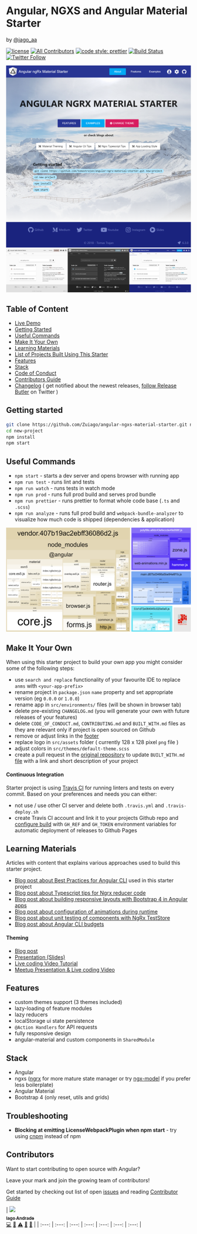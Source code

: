 # Angular, NGXS and Angular Material Starter 
by [@iago_aa](https://twitter.com/iago_aa)

[![license](https://img.shields.io/github/license/Zuiago/angular-ngxs-material-starter.svg)](https://github.com/Zuiago/angular-ngxs-material-starter/blob/master/LICENSE) [![All Contributors](https://img.shields.io/badge/all_contributors-8-orange.svg?style=flat-square)](#contributors) [![code style: prettier](https://img.shields.io/badge/code_style-prettier-ff69b4.svg)](https://github.com/prettier/prettier) [![Build Status](https://travis-ci.org/Zuiago/angular-ngxs-material-starter.svg?branch=master)](https://travis-ci.org/Zuiago/angular-ngxs-material-starter) [![Twitter Follow](https://img.shields.io/twitter/follow/iago_aa.svg?style=social&label=Follow)](https://twitter.com/iago_aa)


![intro](https://raw.githubusercontent.com/Zuiago/angular-ngxs-material-starter/master/meta-assets/intro.png)
![themes](https://raw.githubusercontent.com/Zuiago/angular-ngxs-material-starter/master/meta-assets/themes.png)

## Table of Content

  * [Live Demo](https://https://zuiago.github.io//angular-ngxs-material-starter)
  * [Getting Started](#getting-started)
  * [Useful Commands](#useful-commands)
  * [Make It Your Own](#make-it-your-own)
  * [Learning Materials](#learning-materials)
  * [List of Projects Built Using This Starter](https://github.com/Zuiago/angular-ngxs-material-starter/blob/master/BUILT_WITH.md)
  * [Features](#features)
  * [Stack](#stack)
  * [Code of Conduct](https://github.com/Zuiago/angular-ngxs-material-starter/blob/master/CODE_OF_CONDUCT.md)
  * [Contributors Guide](https://github.com/Zuiago/angular-ngxs-material-starter/blob/master/CONTRIBUTING.md)
  * [Changelog](https://github.com/Zuiago/angular-ngxs-material-starter/blob/master/CHANGELOG.md) ( get notified about the newest releases, [follow Release Butler](https://twitter.com/releasebutler) on Twitter )


## Getting started
```bash
git clone https://github.com/Zuiago/angular-ngxs-material-starter.git new-project
cd new-project
npm install
npm start
```

## Useful Commands
  * `npm start` - starts a dev server and opens browser with running app
  * `npm run test` - runs lint and tests
  * `npm run watch` - runs tests in watch mode
  * `npm run prod` - runs full prod build and serves prod bundle
  * `npm run prettier` - runs prettier to format whole code base (`.ts` and `.scss`) 
  * `npm run analyze` - runs full prod build and `webpack-bundle-analyzer` to visualize how much code is shipped (dependencies & application) 

![analzye](https://raw.githubusercontent.com/Zuiago/angular-ngxs-material-starter/master/meta-assets/analyze.png)

## Make It Your Own
When using this starter project to build your own app you might consider some of the following steps:
  
  * use `search and replace` functionality of your favourite IDE to replace `anms` with `<your-app-prefix>`
  * rename project in `package.json` `name` property and set appropriate version (eg `0.0.0` or `1.0.0`)
  * rename app in `src/environments/` files (will be shown in browser tab)
  * delete pre-existing `CHANGELOG.md` (you will generate your own with future releases of your features)
  * delete `CODE_OF_CONDUCT.md`, `CONTRIBUTING.md` and `BUILT_WITH.md` files as they are relevant only if project is open sourced on Github
  * remove or adjust links in the [footer](https://github.com/Zuiago/angular-ngxs-material-starter/blob/master/src/app/app.component.html#L79)
  * replace logo in `src/assets` folder ( currently 128 x 128 pixel `png` file )
  * adjust colors in `src/themes/default-theme.scss`
  * create a pull request in the [original repository](https://github.com/Zuiago/angular-ngxs-material-starter/) to update `BUILT_WITH.md` [file](https://github.com/Zuiago/angular-ngxs-material-starter/blob/master/BUILT_WITH.md) with a link and short description of your project
  
#### Continuous Integration
Starter project is using [Travis CI](https://travis-ci.org/) for running linters and tests on every commit.
Based on your preferences and needs you can either:

  * not use / use other CI server and delete both `.travis.yml` and `.travis-deploy.sh`
  * create Travis CI account and link it to your projects Github repo and [configure build](https://medium.com/@tomastrajan/continuous-deployment-of-client-side-apps-with-github-pages-travis-ci-10e9d641a889) 
    with `GH_REF` and `GH_TOKEN` environment variables for automatic deployment of releases to Github Pages
  

## Learning Materials
Articles with content that explains various approaches used to build this starter project.

  * [Blog post about Best Practices for Angular CLI](https://medium.com/@tomastrajan/6-best-practices-pro-tips-for-angular-cli-better-developer-experience-7b328bc9db81) used in this starter project
  * [Blog post about Typescript tips for Ngrx reducer code](https://medium.com/@tomastrajan/object-assign-vs-object-spread-in-angular-ngrx-reducers-3d62ecb4a4b0)
  * [Blog post about building responsive layouts with Bootstrap 4 in Angular apps](https://medium.com/@tomastrajan/how-to-build-responsive-layouts-with-bootstrap-4-and-angular-6-cfbb108d797b)
  * [Blog post about configuration of animations during runtime](https://medium.com/tomastrajan/total-guide-to-dynamic-angular-animations-that-can-be-toggled-at-runtime-be5bb6778a0a)
  * [Blog post about unit testing of components with NgRx TestStore](https://medium.com/@tomastrajan/how-to-unit-test-angular-components-with-fake-ngrx-teststore-f0500cc5fc26)
  * [Blog post about Angular CLI budgets](https://medium.com/@tomastrajan/how-did-angular-cli-budgets-save-my-day-and-how-they-can-save-yours-300d534aae7a)

#### Theming 

  * [Blog post](https://medium.com/@tomastrajan/the-complete-guide-to-angular-material-themes-4d165a9d24d1)
  * [Presentation (Slides)](http://slides.com/tomastrajan/angular-material-themes-guide#/)
  * [Live coding Video Tutorial](https://www.youtube.com/watch?v=PsgZjFTAleI)
  * [Meetup Presentation & Live coding Video](https://www.youtube.com/watch?v=7auj9RfCNrE)

 
## Features

* custom themes support (3 themes included)
* lazy-loading of feature modules
* lazy reducers
* localStorage ui state persistence
* `@Action Handlers` for API requests
* fully responsive design
* angular-material and custom components in `SharedModule`
 
## Stack

* Angular
* ngxs ([ngrx](https://github.com/ngrx/store) for more mature state manager or try [ngx-model](https://github.com/tomastrajan/ngx-model) if you prefer less boilerplate)
* Angular Material
* Bootstrap 4 (only reset, utils and grids)

## Troubleshooting

* **Blocking at emitting LicenseWebpackPlugin when npm start** - try using [cnpm](https://github.com/cnpm/cnpm) instead of npm

## Contributors
Want to start contributing to open source with Angular? 

Leave your mark and join the growing team of contributors!

Get started by checking out list of open [issues](https://github.com/Zuiago/angular-ngxs-material-starter/issues) and reading [Contributor Guide](https://github.com/Zuiago/angular-ngxs-material-starter/blob/master/CONTRIBUTING.md)

<!-- ALL-CONTRIBUTORS-LIST:START - Do not remove or modify this section -->
<!-- prettier-ignore -->
| [<img src="https://avatars0.githubusercontent.com/u/8050831?s=460&v=4" width="100px;"/><br /><sub><b>Iago Andrade</b></sub>](https://medium.com/@iagoquest)<br />[💻](https://github.com/tomastrajan/angular-ngrx-material-starter/commits?author=tomastrajan "Code") [📖](https://github.com/tomastrajan/angular-ngrx-material-starter/commits?author=tomastrajan "Documentation") [⚠️](https://github.com/tomastrajan/angular-ngrx-material-starter/commits?author=tomastrajan "Tests") [🎨](#design-tomastrajan "Design") [📝](#blog-tomastrajan "Blogposts") |
| :---: | :---: | :---: | :---: | :---: | :---: | :---: |
<!-- ALL-CONTRIBUTORS-LIST:END -->
